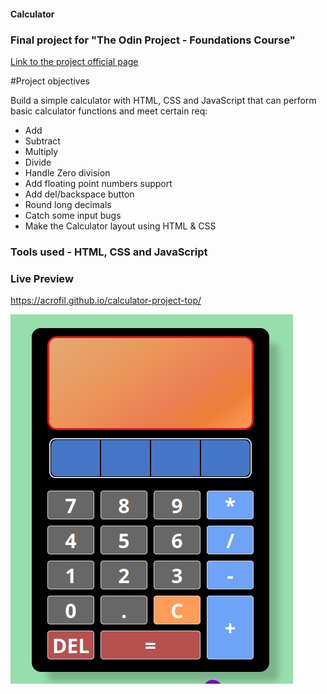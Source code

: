 #### Calculator
### Final project for "The Odin Project - Foundations Course"
[Link to the project official page](https://www.theodinproject.com/lessons/foundations-calculator)

#Project objectives

Build a simple calculator with HTML, CSS and JavaScript that can perform basic calculator functions and meet certain req:
- Add
- Subtract
- Multiply
- Divide
- Handle Zero division
- Add floating point numbers support
- Add del/backspace button
- Round long decimals
- Catch some input bugs
- Make the Calculator layout using HTML & CSS

### Tools used - HTML, CSS and JavaScript

### Live Preview
https://acrofil.github.io/calculator-project-top/


![Calculator](https://github.com/Acrofil/calculator-project-top/blob/main/calctopproject.png)

